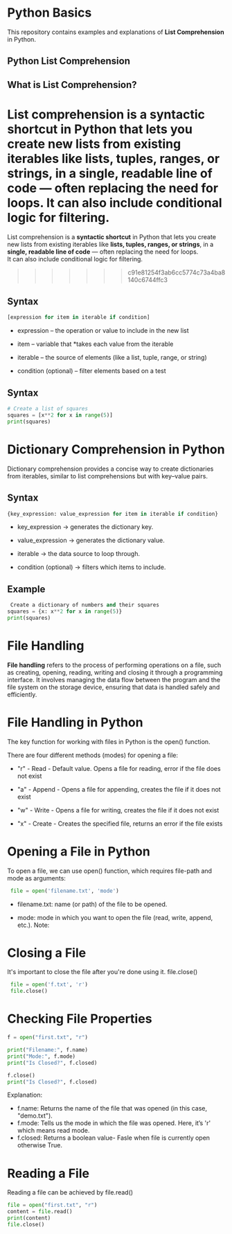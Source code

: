 # Python Basics
This repository contains examples and explanations of **List Comprehension** in Python.

## Python List Comprehension

## What is List Comprehension?


List comprehension is a **syntactic shortcut** in Python that lets you create new lists 
from existing iterables like **lists, tuples, ranges, or strings**, in a **single, readable 
line of code** — often replacing the need for loops.  It can also include conditional logic for filtering.
=======
List comprehension is a **syntactic shortcut** in Python that lets you create new lists from existing iterables 
like **lists, tuples, ranges, or strings**, in a **single, readable line of code** — often replacing the need for loops.  
It can also include conditional logic for filtering.
>>>>>>> c91e81254f3ab6cc5774c73a4ba8140c6744ffc3



## Syntax

```python
[expression for item in iterable if condition]

```
* expression – the operation or value to include in the new list

* item – variable that *takes each value from the iterable

* iterable – the source of elements (like a list, tuple, range, or string)

* condition (optional) – filter elements based on a test

## Syntax

```python
# Create a list of squares
squares = [x**2 for x in range(5)]
print(squares)


```

# Dictionary Comprehension in Python

Dictionary comprehension provides a concise way to create dictionaries from iterables, similar to list comprehensions but with key–value pairs.

## Syntax
```python
{key_expression: value_expression for item in iterable if condition}
```
* key_expression → generates the dictionary key.

* value_expression → generates the dictionary value.

* iterable → the data source to loop   through.

* condition (optional) → filters which items to include.

## Example
```python
 Create a dictionary of numbers and their squares
squares = {x: x**2 for x in range(5)}
print(squares)

```
# File Handling 
**File handling** refers to the process of performing operations on a file, such as creating, opening, reading, writing and closing it through a programming interface. It involves managing the data flow between the program and the file system on the storage device, ensuring that data is handled safely and efficiently.

# File Handling in Python
The key function for working with files in Python is the open() function.

There are four different methods (modes) for opening a file:

* "r" - Read - Default value. Opens a file for reading, error if the file does not exist

* "a" - Append - Opens a file for appending, creates the file if it does not exist

* "w" - Write - Opens a file for writing, creates the file if it does not exist

* "x" - Create - Creates the specified file, returns an error if the file exists


# Opening a File in Python
To open a file, we can use open() function, which requires file-path and mode as arguments:

```python
 file = open('filename.txt', 'mode')

```

* filename.txt: name (or path) of the file to be opened.

* mode: mode in which you want to open the file (read, write, append, etc.).
Note: 

# Closing a File
It's important to close the file after you're done using it. file.close()

```python
 file = open('f.txt', 'r')
 file.close()
```
# Checking File Properties
```python
f = open("first.txt", "r")

print("Filename:", f.name)
print("Mode:", f.mode)
print("Is Closed?", f.closed)

f.close()
print("Is Closed?", f.closed)
```
Explanation:

* f.name: Returns the name of the file that was opened (in this case, "demo.txt").
* f.mode: Tells us the mode in which the file was opened. Here, it’s 'r' which means read mode.
* f.closed: Returns a boolean value- Fasle when file is currently open otherwise True.

# Reading a File
Reading a file can be achieved by file.read()
```python
file = open("first.txt", "r")
content = file.read()
print(content)
file.close()
```
